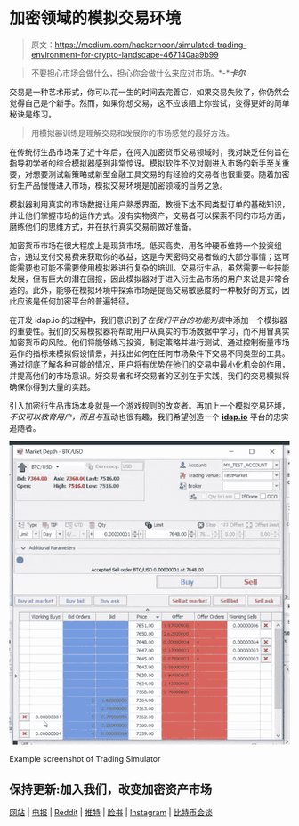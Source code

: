 # 加密领域的模拟交易环境

> 原文：<https://medium.com/hackernoon/simulated-trading-environment-for-crypto-landscape-467140aa9b99>

> 不要担心市场会做什么，担心你会做什么来应对市场。*-****卡尔***

交易是一种艺术形式，你可以花一生的时间去完善它，如果交易失败了，你仍然会觉得自己是个新手。然而，如果你想交易，这不应该阻止你尝试，变得更好的简单秘诀是练习。

> 用模拟器训练是理解交易和发展你的市场感觉的最好方法。

在传统衍生品市场呆了近十年后，在闯入加密货币交易领域时，我对缺乏任何旨在指导初学者的综合模拟器感到非常惊讶。模拟软件不仅对刚进入市场的新手至关重要，对想要测试新策略或新型金融工具交易的有经验的交易者也很重要。随着加密衍生产品慢慢进入市场，模拟交易环境是加密领域的当务之急。

模拟器利用真实的市场数据让用户熟悉界面，教授下达不同类型订单的基础知识，并让他们掌握市场的运作方式。没有实物资产，交易者可以探索不同的市场方面，磨练他们的思维方式，并在执行真实交易前做好准备。

加密货币市场在很大程度上是现货市场。低买高卖，用各种硬币维持一个投资组合，通过支付交易费来获取你的收益，这是今天密码交易者做的大部分事情；这可能需要也可能不需要使用模拟器进行复杂的培训。交易衍生品，虽然需要一些技能发展，但有巨大的潜在回报，因此模拟器对于进入衍生品市场的用户来说是非常合适的。此外，能够在模拟环境中探索市场是提高交易敏感度的一种极好的方式，因此应该是任何加密平台的普遍特征。

在开发 idap.io 的过程中，我们意识到了*在我们平台的功能列表*中添加一个模拟器的重要性。我们的交易模拟器将帮助用户从真实的市场数据中学习，而不用冒真实加密货币的风险。他们将能够练习投资，制定策略并进行测试，通过控制衡量市场运作的指标来模拟假设情景，并找出如何在任何市场条件下交易不同类型的工具。通过彻底了解各种可能的情况，用户将有优势在他们的交易中最小化机会的作用，并提高他们的市场意识。好交易者和坏交易者的区别在于实践，我们的交易模拟将确保你得到大量的实践。

引入加密衍生品市场本身就是一个游戏规则的改变者。再加上一个模拟交易环境，*不仅可以教育用户，而且与*互动也很有趣，我们希望创造一个 [**idap.io**](http://www.idap.io) 平台的忠实追随者。

![](img/d3e3ef48d5f967633cb01da8b0a01c08.png)

Example screenshot of Trading Simulator

## 保持更新:加入我们，改变加密资产市场

[网站](https://www.idap.io) | [电报](https://t.me/idap_io) | [Reddit](https://www.reddit.com/r/idap_io/) | [推特](https://twitter.com/idap_io) | [脸书](https://www.facebook.com/idapio.exchange/) | [Instagram](https://www.instagram.com/idap.io) | [比特币会谈](https://bitcointalk.org/index.php?topic=3431151)